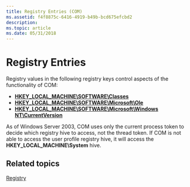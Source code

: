 ```yaml
---
title: Registry Entries (COM)
ms.assetid: f4f8875c-6416-4919-b49b-bcd675efcbd2
description: 
ms.topic: article
ms.date: 05/31/2018
---
```


# Registry Entries

Registry values in the following registry keys control aspects of the functionality of COM:

-   [**HKEY\_LOCAL\_MACHINE\\SOFTWARE\\Classes**](hkey-local-machine-software-classes.md)
-   [**HKEY\_LOCAL\_MACHINE\\SOFTWARE\\Microsoft\\Ole**](hkey-local-machine-software-microsoft-ole.md)
-   [**HKEY\_LOCAL\_MACHINE\\SOFTWARE\\Microsoft\\Windows NT\\CurrentVersion**](hkey-local-machine-software-microsoft-windows-nt-currentversion.md)

As of Windows Server 2003, COM uses only the current process token to decide which registry hive to access, not the thread token. If COM is not able to access the user profile registry hive, it will access the **HKEY\_LOCAL\_MACHINE\\System** hive.

## Related topics

<dl> <dt>

[Registry](https://docs.microsoft.com/windows/desktop/SysInfo/registry)
</dt> </dl>

 

 




